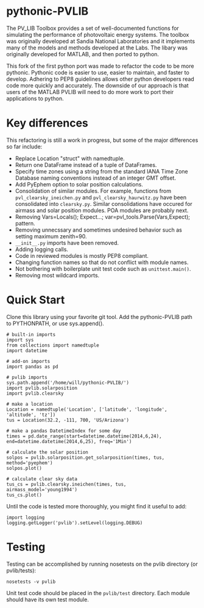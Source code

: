 pythonic-PVLIB
============

The PV_LIB Toolbox provides a set of well-documented functions for simulating the performance of photovoltaic energy systems. The toolbox was originally developed at Sandia National Laboratories and it implements many of the models and methods developed at the Labs. The libary was originally developed for MATLAB, and then ported to python.

This fork of the first python port was made to refactor the code to be more pythonic. Pythonic code is easier to use, easier to maintain, and faster to develop. Adhering to PEP8 guidelines allows other python developers read code more quickly and accurately. The downside of our approach is that users of the MATLAB PVLIB will need to do more work to port their applications to python. 


Key differences
============
This refactoring is still a work in progress, but some of the major differences so far include:

* Replace Location "struct" with namedtuple.
* Return one DataFrame instead of a tuple of DataFrames.
* Specify time zones using a string from the standard IANA Time Zone Database naming conventions instead of an integer GMT offset. 
* Add PyEphem option to solar position calculations. 
* Consolidation of similar modules. For example, functions from ```pvl_clearsky_ineichen.py``` and ```pvl_clearsky_haurwitz.py``` have been consolidated into ```clearsky.py```. Similar consolidations have occured for airmass and solar position modules. POA modules are probably next.
* Removing Vars=Locals(); Expect...; var=pvl_tools.Parse(Vars,Expect); pattern. 
* Removing unnecssary and sometimes undesired behavior such as setting maximum zenith=90.
* ```__init__.py``` imports have been removed.
* Adding logging calls.
* Code in reviewed modules is mostly PEP8 compliant.
* Changing function names so that do not conflict with module names.
* Not bothering with boilerplate unit test code such as ```unittest.main()```. 
* Removing most wildcard imports.


Quick Start
============
Clone this library using your favorite git tool.
Add the pythonic-PVLIB path to PYTHONPATH, or use sys.append().

```
# built-in imports
import sys
from collections import namedtuple
import datetime

# add-on imports
import pandas as pd

# pvlib imports
sys.path.append('/home/will/pythonic-PVLIB/')
import pvlib.solarposition
import pvlib.clearsky

# make a location
Location = namedtuple('Location', ['latitude', 'longitude', 'altitude', 'tz'])
tus = Location(32.2, -111, 700, 'US/Arizona')

# make a pandas DatetimeIndex for some day
times = pd.date_range(start=datetime.datetime(2014,6,24), end=datetime.datetime(2014,6,25), freq='1Min')

# calculate the solar position
solpos = pvlib.solarposition.get_solarposition(times, tus, method='pyephem')
solpos.plot()

# calculate clear sky data
tus_cs = pvlib.clearsky.ineichen(times, tus, airmass_model='young1994')
tus_cs.plot()
```

Until the code is tested more thoroughly, you might find it useful to add:
```
import logging
logging.getLogger('pvlib').setLevel(logging.DEBUG)
```


Testing
============
Testing can be accomplished by running nosetests on the pvlib directory (or pvlib/tests):
```
nosetests -v pvlib
```
Unit test code should be placed in the ```pvlib/test``` directory. Each module should have its own test module. 

